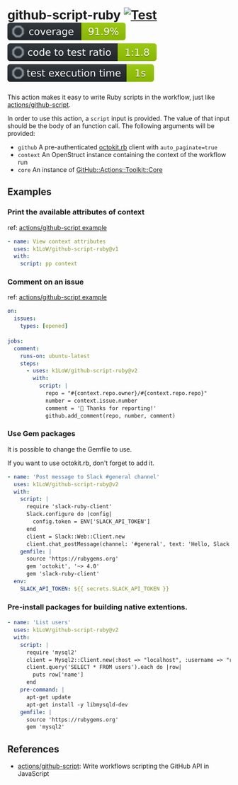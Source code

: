 # github-script-ruby [![Test](https://github.com/k1LoW/github-script-ruby/actions/workflows/test.yml/badge.svg)](https://github.com/k1LoW/github-script-ruby/actions/workflows/test.yml) ![coverage](docs/coverage.svg) ![ratio](docs/ratio.svg) ![time](docs/time.svg)

This action makes it easy to write Ruby scripts in the workflow, just like [actions/github-script](https://github.com/actions/github-script).

In order to use this action, a `script` input is provided. The value of that input should be the body of an function call. The following arguments will be provided:

- `github` A pre-authenticated [octokit.rb](https://github.com/octokit/octokit.rb) client with `auto_paginate=true`
- `context` An OpenStruct instance containing the context of the workflow run
- `core` An instance of [GitHub::Actions::Toolkit::Core](lib/github/actions/toolkit/core.rb)

## Examples

### Print the available attributes of context

ref: [actions/github-script example](https://github.com/actions/github-script#print-the-available-attributes-of-context)

``` yaml
- name: View context attributes
  uses: k1LoW/github-script-ruby@v1
  with:
    script: pp context
```
### Comment on an issue

ref: [actions/github-script example](https://github.com/actions/github-script#comment-on-an-issue)

``` yaml
on:
  issues:
    types: [opened]

jobs:
  comment:
    runs-on: ubuntu-latest
    steps:
      - uses: k1LoW/github-script-ruby@v2
        with:
          script: |
            repo = "#{context.repo.owner}/#{context.repo.repo}"
            number = context.issue.number
            comment = '👋 Thanks for reporting!'
            github.add_comment(repo, number, comment)
```

### Use Gem packages

It is possible to change the Gemfile to use.

If you want to use octokit.rb, don't forget to add it.

``` yaml
- name: 'Post message to Slack #general channel'
  uses: k1LoW/github-script-ruby@v2
  with:
    script: |
      require 'slack-ruby-client'
      Slack.configure do |config|
        config.token = ENV['SLACK_API_TOKEN']
      end
      client = Slack::Web::Client.new
      client.chat_postMessage(channel: '#general', text: 'Hello, Slack bot!')
    gemfile: |
      source 'https://rubygems.org'
      gem 'octokit', '~> 4.0'
      gem 'slack-ruby-client'
  env:
    SLACK_API_TOKEN: ${{ secrets.SLACK_API_TOKEN }}
```

### Pre-install packages for building native extentions.

``` yaml
- name: 'List users'
  uses: k1LoW/github-script-ruby@v2
  with:
    script: |
      require 'mysql2'
      client = Mysql2::Client.new(:host => "localhost", :username => "root")
      client.query('SELECT * FROM users').each do |row|
        puts row['name']
      end
    pre-command: |
      apt-get update
      apt-get install -y libmysqld-dev
    gemfile: |
      source 'https://rubygems.org'
      gem 'mysql2'
```

## References

- [actions/github-script](https://github.com/actions/github-script): Write workflows scripting the GitHub API in JavaScript
